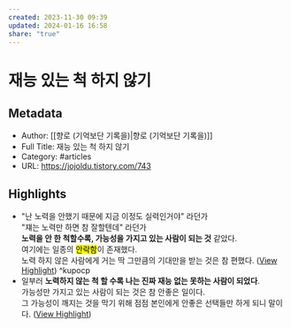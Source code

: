 ```yaml
---
created: 2023-11-30 09:39
updated: 2024-01-16 16:58
share: "true"
---
```


# 재능 있는 척 하지 않기

## Metadata
- Author: [[향로 (기억보단 기록을)|향로 (기억보단 기록을)]]
- Full Title: 재능 있는 척 하지 않기
- Category: #articles
- URL: https://jojoldu.tistory.com/743

## Highlights
- "난 노력을 안했기 때문에 지금 이정도 실력인거야" 라던가  
  "쟤는 노력만 하면 참 잘할텐데" 라던가  
  **노력을 안 한 척할수록, 가능성을 가지고 있는 사람이 되는 것** 같았다.  
  여기에는 일종의 <mark class="hltr-red">안락함</mark>이 존재했다.  
  노력 하지 않은 사람에게 거는 딱 그만큼의 기대만을 받는 것은 참 편했다. ([View Highlight](https://read.readwise.io/read/01hgcd64s7qwtf9jvb921zgz70)) ^kupocp
- 일부러 **노력하지 않는 척 할 수록 나는 진짜 재능 없는 못하는 사람이 되었다**.  
  가능성만 가지고 있는 사람이 되는 것은 참 안좋은 일이다.  
  그 가능성이 깨지는 것을 막기 위해 점점 본인에게 안좋은 선택들만 하게 되니 말이다. ([View Highlight](https://read.readwise.io/read/01hgcd70vpnw6rgqnwctfgaxaj))
